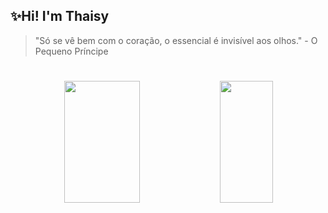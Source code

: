 ✨Hi! I'm Thaisy 
---
<!-- [![spotify-github-profile](https://spotify-github-profile.vercel.app/api/view?uid=31nqqgvim3rmotac5jzyorts7p2e&cover_image=true&theme=natemoo-re&show_offline=false&background_color=121212&interchange=false&bar_color=594eb1&bar_color_cover=false)](https://github.com/kittinan/spotify-github-profile) -->

> "Só se vê bem com o coração, o essencial é invisível aos olhos." - O Pequeno Príncipe 
#


<div align="center">  
  <img width="49%" height="195px" src="https://github-readme-stats.vercel.app/api?username=Thaynix&show_icons=true&count_private=true&hide_border=true&title_color=594eb1&&icon_color=594eb1&&text_color=c9d1d9&bg_color=0d1117"/> 
  <img width="41%" height="195px" src="https://github-readme-stats.vercel.app/api/top-langs/?username=Thaynix&layout=compact&hide_border=true&title_color=594eb1&&text_color=c9d1d9&bg_color=0d1117" />
</div>

<!--<div style="container-fluid">

![Thaisy's GitHub Stats](https://github-readme-stats.vercel.app/api?username=Thaisy-Goncalves&show_icons=true&count_private=true&hide_border=true&title_color=8a63c8&icon_color=a259b4&text_color=c792ea&bg_color=2d1f2f)

![Top Languages](https://github-readme-stats.vercel.app/api/top-langs/?username=Thaisy-Goncalves&layout=compact&hide_border=true&title_color=a259b4&text_color=c792ea&bg_color=2d1f2f)

</div>

<!-- Contact and Social Media Section (Optional) -->


